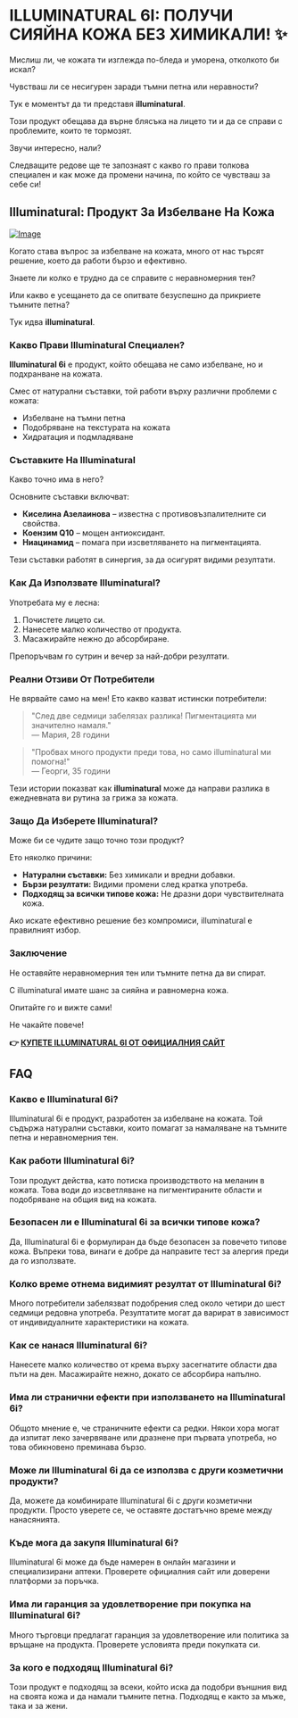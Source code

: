 # ILLUMINATURAL 6I: ПОЛУЧИ СИЯЙНА КОЖА БЕЗ ХИМИКАЛИ! ✨

Мислиш ли, че кожата ти изглежда по-бледа и уморена, отколкото би искал? 

Чувстваш ли се несигурен заради тъмни петна или неравности? 

Тук е моментът да ти представя **illuminatural**. 

Този продукт обещава да върне блясъка на лицето ти и да се справи с проблемите, които те тормозят. 

Звучи интересно, нали? 

Следващите редове ще те запознаят с какво го прави толкова специален и как може да промени начина, по който се чувстваш за себе си!

## Illuminatural: Продукт За Избелване На Кожа

[![Image](https://www2.sellhealth.com/113/Illuminatural_logo_500px120px.png)](https://gchaffi.com/ic3YKhQQ)

Когато става въпрос за избелване на кожата, много от нас търсят решение, което да работи бързо и ефективно. 

Знаете ли колко е трудно да се справите с неравномерния тен? 

Или какво е усещането да се опитвате безуспешно да прикриете тъмните петна?

Тук идва **illuminatural**.

### Какво Прави Illuminatural Специален?

**Illuminatural 6i** е продукт, който обещава не само избелване, но и подхранване на кожата. 

Смес от натурални съставки, той работи върху различни проблеми с кожата:

- Избелване на тъмни петна
- Подобряване на текстурата на кожата
- Хидратация и подмладяване

### Съставките На Illuminatural

Какво точно има в него? 

Основните съставки включват:

- **Киселина Азелаинова** – известна с противовъзпалителните си свойства.
- **Коензим Q10** – мощен антиоксидант.
- **Ниацинамид** – помага при изсветляването на пигментацията.

Тези съставки работят в синергия, за да осигурят видими резултати.

### Как Да Използвате Illuminatural?

Употребата му е лесна:

1. Почистете лицето си.
2. Нанесете малко количество от продукта.
3. Масажирайте нежно до абсорбиране.

Препоръчвам го сутрин и вечер за най-добри резултати.

### Реални Отзиви От Потребители

Не вярвайте само на мен! Ето какво казват истински потребители:

> "След две седмици забелязах разлика! Пигментацията ми значително намаля."  
> — Мария, 28 години  

> "Пробвах много продукти преди това, но само illuminatural ми помогна!"  
> — Георги, 35 години  

Тези истории показват как **illuminatural** може да направи разлика в ежедневната ви рутина за грижа за кожата.

### Защо Да Изберете Illuminatural?

Може би се чудите защо точно този продукт? 

Ето няколко причини:

- **Натурални съставки:** Без химикали и вредни добавки.
- **Бързи резултати:** Видими промени след кратка употреба.
- **Подходящ за всички типове кожа:** Не дразни дори чувствителната кожа.

Ако искате ефективно решение без компромиси, illuminatural е правилният избор.

### Заключение

Не оставяйте неравномерния тен или тъмните петна да ви спират. 

С illuminatural имате шанс за сияйна и равномерна кожа. 

Опитайте го и вижте сами!

Не чакайте повече!



**👉 [КУПЕТЕ ILLUMINATURAL 6I ОТ ОФИЦИАЛНИЯ САЙТ](https://gchaffi.com/ic3YKhQQ)**

## FAQ

### Какво е Illuminatural 6i?
Illuminatural 6i е продукт, разработен за избелване на кожата. Той съдържа натурални съставки, които помагат за намаляване на тъмните петна и неравномерния тен.

### Как работи Illuminatural 6i?
Този продукт действа, като потиска производството на меланин в кожата. Това води до изсветляване на пигментираните области и подобряване на общия вид на кожата.

### Безопасен ли е Illuminatural 6i за всички типове кожа?
Да, Illuminatural 6i е формулиран да бъде безопасен за повечето типове кожа. Въпреки това, винаги е добре да направите тест за алергия преди да го използвате.

### Колко време отнема видимият резултат от Illuminatural 6i?
Много потребители забелязват подобрения след около четири до шест седмици редовна употреба. Резултатите могат да варират в зависимост от индивидуалните характеристики на кожата.

### Как се нанася Illuminatural 6i?
Нанесете малко количество от крема върху засегнатите области два пъти на ден. Масажирайте нежно, докато се абсорбира напълно.

### Има ли странични ефекти при използването на Illuminatural 6i?
Общото мнение е, че страничните ефекти са редки. Някои хора могат да изпитат леко зачервяване или дразнене при първата употреба, но това обикновено преминава бързо.

### Може ли Illuminatural 6i да се използва с други козметични продукти?
Да, можете да комбинирате Illuminatural 6i с други козметични продукти. Просто уверете се, че оставяте достатъчно време между нанасянията.

### Къде мога да закупя Illuminatural 6i?
Illuminatural 6i може да бъде намерен в онлайн магазини и специализирани аптеки. Проверете официалния сайт или доверени платформи за поръчка.

### Има ли гаранция за удовлетворение при покупка на Illuminatural 6i?
Много търговци предлагат гаранция за удовлетворение или политика за връщане на продукта. Проверете условията преди покупката си.

### За кого е подходящ Illuminatural 6i?
Този продукт е подходящ за всеки, който иска да подобри външния вид на своята кожа и да намали тъмните петна. Подходящ е както за мъже, така и за жени.